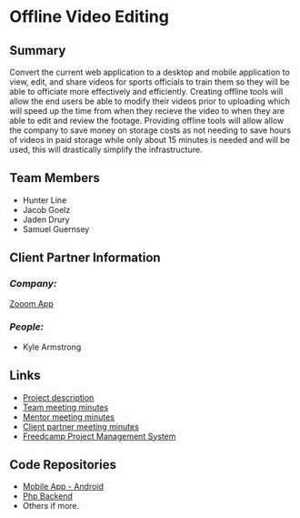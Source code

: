# Offline Video Editing

## **Summary**

Convert the current web application to a desktop and mobile application to view, edit, and share videos for sports officials to train them so they will be able to officiate more effectively and efficiently. Creating offline tools will allow the end users be able to modify their videos prior to uploading which will speed up the time from when they recieve the video to when they are able to edit and review the footage. Providing offline tools will allow allow the company to save money on storage costs as not needing to save hours of videos in paid storage while only about 15 minutes is needed and will be used, this will drastically simplify the infrastructure.

## **Team Members**

- Hunter Line
- Jacob Goelz
- Jaden Drury
- Samuel Guernsey

## **Client Partner Information**

### *Company:*
[Zooom App](https://zooomapp.com/)

### *People:*
- Kyle Armstrong

## **Links**

- [Project description](ProjectDescription.md)
- [Team meeting minutes](MeetingMinutes/Team)
- [Mentor meeting minutes](MeetingMinutes/Mentor)
- [Client partner meeting minutes](MeetingMinutes/ClientPartner)
- [Freedcamp Project Management System](https://freedcamp.com/)

## **Code Repositories**

- [Mobile App - Android](https://www.github.com/WHEREEVER_THE_ANDROID_CODE_IS/)
- [Php Backend](https://www.github.com/WHEREEVER_THE_PHP_CODE_IS)
- Others if more.

